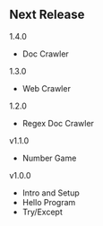Next Release
-

1.4.0
* Doc Crawler

1.3.0
* Web Crawler

1.2.0
* Regex Doc Crawler

v1.1.0
* Number Game

v1.0.0
* Intro and Setup
* Hello Program
* Try/Except

